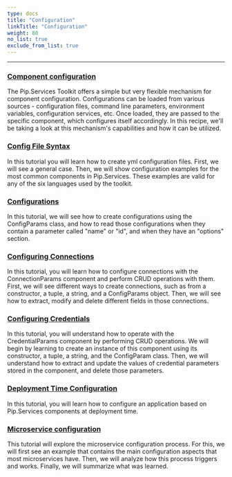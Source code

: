 ```yaml
---
type: docs
title: "Configuration"
linkTitle: "Configuration" 
weight: 80
no_list: true
exclude_from_list: true
---
```

---

### [Component configuration](component_configuration)

The Pip.Services Toolkit offers a simple but very flexible mechanism for component configuration. Configurations can be loaded from various sources - configuration files, command line parameters, environment variables, configuration services, etc. Once loaded, they are passed to the specific component, which configures itself accordingly. In this recipe, we'll be taking a look at this mechanism's capabilities and how it can be utilized.

### [Config File Syntax](config_file_syntax)

In this tutorial you will learn how to create yml configuration files. First, we will see a general case. Then, we will show configuration examples for the most common components in Pip.Services. These examples are valid for any of the six languages used by the toolkit.

### [Configurations](configurations)

In this tutorial, we will see how to create configurations using the ConfigParams class, and how to read those configurations when they contain a parameter called "name" or "id", and when they have an "options" section.

### [Configuring Connections](configuring_connections)
In this tutorial, you will learn how to configure connections with the ConnectionParams component and perform CRUD operations with them. First, we will see different ways to create connections, such as from a constructor, a tuple, a string, and a ConfigParams object. Then, we will see how to extract, modify and delete different fields in those connections.

### [Configuring Credentials](configuring_credentials)
In this tutorial, you will understand how to operate with the CredentialParams component by performing CRUD operations. We will begin by learning to create an instance of this component using its constructor, a tuple, a string, and the ConfigParam class. Then, we will understand how to extract and update the values of credential parameters stored in the component, and delete those parameters.

### [Deployment Time Configuration](deployment_configuration)
In this tutorial, you will learn how to configure an application based on Pip.Services components at deployment time. 

### [Microservice configuration](microservice_configuration)

This tutorial will explore the microservice configuration process. For this, we will first see an example that contains the main configuration aspects that most microservices have. Then, we will analyze how this process triggers and works. Finally, we will summarize what was learned.
